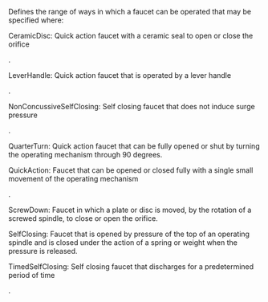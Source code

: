 Defines the range of ways in which a faucet can be operated that may be specified where:



CeramicDisc: Quick action faucet with a ceramic seal to open or close the orifice

.

LeverHandle: Quick action faucet that is operated by a lever handle

.

NonConcussiveSelfClosing:	 Self closing faucet that does not induce surge pressure

.

QuarterTurn: Quick action faucet that can be fully opened or shut by turning the operating mechanism through 90 degrees.

QuickAction: Faucet that can be opened or closed fully with a single small movement of the operating mechanism

.

ScrewDown: Faucet in which a plate or disc is moved, by the rotation of a screwed spindle, to close or open the orifice.

SelfClosing: Faucet that is opened by pressure of the top of an operating spindle and is closed under the action of a spring or weight when the pressure is released.

TimedSelfClosing: 	Self closing faucet that discharges for a predetermined period of time

.

